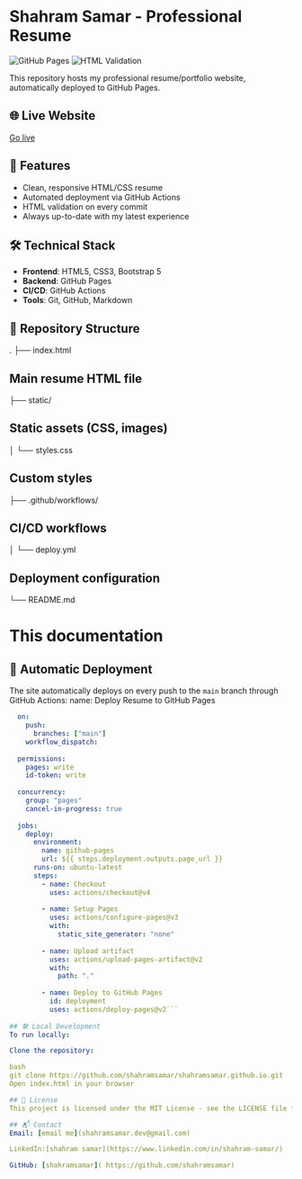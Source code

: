 # Shahram Samar - Professional Resume

![GitHub Pages](https://github.com/shahramsamar/shahramsamar.github.io/actions/workflows/deploy.yml/badge.svg)
![HTML Validation](https://img.shields.io/badge/HTML-Valid-brightgreen)

This repository hosts my professional resume/portfolio website, automatically deployed to GitHub Pages.

## 🌐 Live Website
[Go live](shahramsamar.netlify.app/)

## 🚀 Features
- Clean, responsive HTML/CSS resume
- Automated deployment via GitHub Actions
- HTML validation on every commit
- Always up-to-date with my latest experience

## 🛠️ Technical Stack
- **Frontend**: HTML5, CSS3, Bootstrap 5
- **Backend**: GitHub Pages
- **CI/CD**: GitHub Actions
- **Tools**: Git, GitHub, Markdown

## 📂 Repository Structure
. ├── index.html
 ## Main resume HTML file
   ├── static/ 
 ## Static assets (CSS, images)
   │ └── styles.css 
 ## Custom styles
   ├── .github/workflows/
 ## CI/CD workflows
   │ └── deploy.yml
 ## Deployment configuration
   └── README.md 
# This documentation
## 🚄 Automatic Deployment
The site automatically deploys on every push to the `main` branch through GitHub Actions:
name: Deploy Resume to GitHub Pages
``` yml
  on:
    push:
      branches: ["main"]
    workflow_dispatch:
  
  permissions:
    pages: write
    id-token: write
  
  concurrency:
    group: "pages"
    cancel-in-progress: true
  
  jobs:
    deploy:
      environment:
        name: github-pages
        url: ${{ steps.deployment.outputs.page_url }}
      runs-on: ubuntu-latest
      steps:
        - name: Checkout
          uses: actions/checkout@v4
  
        - name: Setup Pages
          uses: actions/configure-pages@v3
          with:
            static_site_generator: "none"
  
        - name: Upload artifact
          uses: actions/upload-pages-artifact@v2
          with:
            path: "."
  
        - name: Deploy to GitHub Pages
          id: deployment
          uses: actions/deploy-pages@v2```
        
## 🛠️ Local Development
To run locally:

Clone the repository:

bash
git clone https://github.com/shahramsamar/shahramsamar.github.io.git
Open index.html in your browser

## 📜 License
This project is licensed under the MIT License - see the LICENSE file for details.

## 📬 Contact
Email: [email me](shahramsamar.dev@gmail.com)

LinkedIn:[shahram samar](https://www.linkedin.com/in/shahram-samar/) 

GitHub: [shahramsamar]( https://github.com/shahramsamar)
